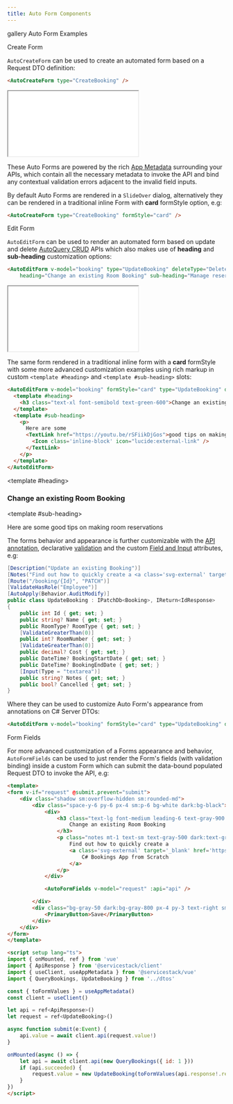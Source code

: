 ```yaml
---
title: Auto Form Components
---
```


<link rel="stylesheet" href="/css/tailwind-components.css">

<script setup>
import { ref } from "vue"
import { Icon } from "@iconify/vue"
import ApiReference from "../../src/components/ApiReference.vue"
import Fields from "../../src/gallery/autoform/Fields.vue"
import metadata from "../../src/gallery/metadata.json"
import { bookings } from "../../src/gallery/data.ts"

import { useAppMetadata, useUtils } from '@servicestack/vue'
const { setMetadata } = useAppMetadata()
setMetadata(metadata)

const booking = bookings[0]
const show = ref(false)
</script>

<Breadcrumbs class="not-prose mt-4" home-href="/vue/">
  <Breadcrumb href="/vue/gallery/">gallery</Breadcrumb>
  <Breadcrumb>Auto Form Examples</Breadcrumb>
</Breadcrumbs>

<ApiReference Component="AutoCreateForm">Create Form</ApiReference>

`AutoCreateForm` can be used to create an automated form based on a Request DTO definition:

```html
<AutoCreateForm type="CreateBooking" />
```

<iframe src="/gallery/autoform/new.html" class="w-full border-none h-[44em] w-[1330px] -ml-40 mb-4"></iframe>

These Auto Forms are powered by the rich [App Metadata](/vue/use-appmetadata) surrounding your APIs,
which contain all the necessary metadata to invoke the API and bind any contextual validation errors adjacent to the invalid field inputs.

By default Auto Forms are rendered in a `SlideOver` dialog, alternatively they can be rendered in a traditional inline Form with 
**card** formStyle option, e.g:

```html
<AutoCreateForm type="CreateBooking" formStyle="card" />
```

<div class="py-8">
    <AutoCreateForm class="mx-auto max-w-3xl" type="CreateBooking" formStyle="card" />
</div>

<ApiReference component="AutoEditForm">Edit Form</ApiReference>

`AutoEditForm` can be used to render an automated form based on update and delete
[AutoQuery CRUD](/autoquery-crud) APIs which also makes use of **heading** and **sub-heading** customization options:

```html
<AutoEditForm v-model="booking" type="UpdateBooking" deleteType="DeleteBooking" 
    heading="Change an existing Room Booking" sub-heading="Manage reservations for MyApp hotels." />
```

<iframe src="/gallery/autoform/edit.html" class="w-full border-none h-[44em] w-[1330px] -ml-40 mb-4"></iframe>

The same form rendered in a traditional inline form with a **card** formStyle with some more advanced
customization examples using rich markup in custom `<template #heading>` and `<template #sub-heading>` slots:

```html
<AutoEditForm v-model="booking" formStyle="card" type="UpdateBooking" deleteType="DeleteBooking">
  <template #heading>
    <h3 class="text-xl font-semibold text-green-600">Change an existing Room Booking</h3>
  </template>
  <template #sub-heading>
    <p>
      Here are some 
      <TextLink href="https://youtu.be/rSFiikDjGos">good tips on making room reservations 
        <Icon class='inline-block' icon="lucide:external-link" />
      </TextLink>
    </p>
  </template>
</AutoEditForm>
```

<AutoEditForm class="mx-auto max-w-3xl mb-4" v-model="booking" formStyle="card" type="UpdateBooking" deleteType="DeleteBooking"><template #heading><h3 class="text-xl font-semibold text-green-600">Change an existing Room Booking</h3></template><template #sub-heading><p>Here are some <TextLink href="https://youtu.be/rSFiikDjGos">good tips on making room reservations <Icon class='inline-block' icon="lucide:external-link" /></TextLink></p></template></AutoEditForm>

The forms behavior and appearance is further customizable with the
[API annotation](/locode/declarative#annotate-apis), declarative [validation](/locode/declarative#type-validation-attributes)
and the custom [Field and Input](/locode/declarative#custom-fields-and-inputs) attributes, e.g:

```csharp
[Description("Update an existing Booking")]
[Notes("Find out how to quickly create a <a class='svg-external' target='_blank' href='https://youtu.be/rSFiikDjGos'>C# Bookings App from Scratch</a>")]
[Route("/booking/{Id}", "PATCH")]
[ValidateHasRole("Employee")]
[AutoApply(Behavior.AuditModify)]
public class UpdateBooking : IPatchDb<Booking>, IReturn<IdResponse>
{
    public int Id { get; set; }
    public string? Name { get; set; }
    public RoomType? RoomType { get; set; }
    [ValidateGreaterThan(0)]
    public int? RoomNumber { get; set; }
    [ValidateGreaterThan(0)]
    public decimal? Cost { get; set; }
    public DateTime? BookingStartDate { get; set; }
    public DateTime? BookingEndDate { get; set; }
    [Input(Type = "textarea")]
    public string? Notes { get; set; }
    public bool? Cancelled { get; set; }
}
```

Where they can be used to customize Auto Form's appearance from annotations on C# Server DTOs:

```html
<AutoEditForm v-model="booking" formStyle="card" type="UpdateBooking" deleteType="DeleteBooking" />
```

<AutoEditForm class="mx-auto max-w-3xl" v-model="booking" formStyle="card" type="UpdateBooking" deleteType="DeleteBooking" />

<ApiReference component="AutoFormFields">Form Fields</ApiReference>

For more advanced customization of a Forms appearance and behavior, `AutoFormFields` can be used to just render the Form's fields (with validation binding) inside a custom Form which can submit the data-bound populated Request DTO to invoke the API, e.g:

```html
<template>
<form v-if="request" @submit.prevent="submit">
    <div class="shadow sm:overflow-hidden sm:rounded-md">
        <div class="space-y-6 py-6 px-4 sm:p-6 bg-white dark:bg-black">
            <div>
                <h3 class="text-lg font-medium leading-6 text-gray-900 dark:text-gray-100">
                    Change an existing Room Booking
                </h3>
                <p class="notes mt-1 text-sm text-gray-500 dark:text-gray-400">
                    Find out how to quickly create a 
                    <a class='svg-external' target='_blank' href='https://youtu.be/rSFiikDjGos'>
                        C# Bookings App from Scratch
                    </a>
                </p>
            </div>

            <AutoFormFields v-model="request" :api="api" />

        </div>
        <div class="bg-gray-50 dark:bg-gray-800 px-4 py-3 text-right sm:px-12">
            <PrimaryButton>Save</PrimaryButton>
        </div>
    </div>
</form>
</template>

<script setup lang="ts">
import { onMounted, ref } from 'vue'
import { ApiResponse } from '@servicestack/client'
import { useClient, useAppMetadata } from '@servicestack/vue'
import { QueryBookings, UpdateBooking } from '../dtos'

const { toFormValues } = useAppMetadata()
const client = useClient()

let api = ref<ApiResponse>()
let request = ref<UpdateBooking>()

async function submit(e:Event) {
    api.value = await client.api(request.value!)
}

onMounted(async () => {
    let api = await client.api(new QueryBookings({ id: 1 }))
    if (api.succeeded) {
        request.value = new UpdateBooking(toFormValues(api.response!.results[0]))
    }
})
</script>
```

<div>
    <Fields class="mt-4 mx-auto max-w-screen-md" />
</div>
